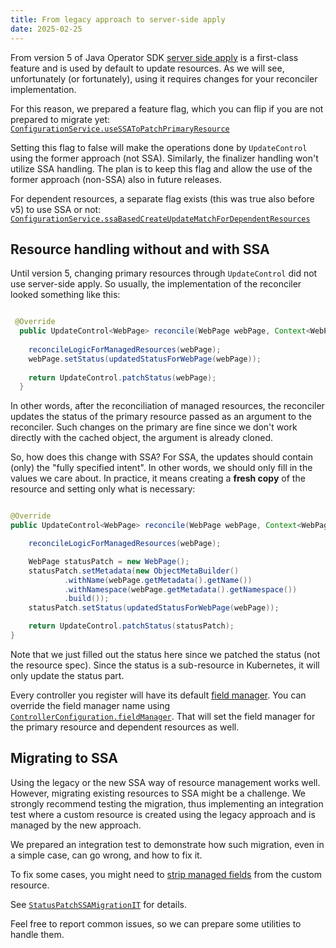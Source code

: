 ```yaml
---
title: From legacy approach to server-side apply
date: 2025-02-25
---
```


From version 5 of Java Operator SDK [server side apply](https://kubernetes.io/docs/reference/using-api/server-side-apply/)
is a first-class feature and is used by default to update resources.
As we will see, unfortunately (or fortunately), using it requires changes for your reconciler implementation.

For this reason, we prepared a feature flag, which you can flip if you are not prepared to migrate yet:
[`ConfigurationService.useSSAToPatchPrimaryResource`](https://github.com/operator-framework/java-operator-sdk/blob/main/operator-framework-core/src/main/java/io/javaoperatorsdk/operator/api/config/ConfigurationService.java#L493)

Setting this flag to false will make the operations done by `UpdateControl` using the former approach (not SSA).
Similarly, the finalizer handling won't utilize SSA handling. 
The plan is to keep this flag and allow the use of the former approach (non-SSA) also in future releases. 

For dependent resources, a separate flag exists (this was true also before v5) to use SSA or not:
[`ConfigurationService.ssaBasedCreateUpdateMatchForDependentResources`](https://github.com/operator-framework/java-operator-sdk/blob/main/operator-framework-core/src/main/java/io/javaoperatorsdk/operator/api/config/ConfigurationService.java#L373)


## Resource handling without and with SSA

Until version 5, changing primary resources through `UpdateControl` did not use server-side apply. 
So usually, the implementation of the reconciler looked something like this:

```java

 @Override
  public UpdateControl<WebPage> reconcile(WebPage webPage, Context<WebPage> context) {
        
    reconcileLogicForManagedResources(webPage);
    webPage.setStatus(updatedStatusForWebPage(webPage));
    
    return UpdateControl.patchStatus(webPage);
  }

```

In other words, after the reconciliation of managed resources, the reconciler updates the status of the
primary resource passed as an argument to the reconciler.
Such changes on the primary are fine since we don't work directly with the cached object, the argument is
already cloned.

So, how does this change with SSA?
For SSA, the updates should contain (only) the "fully specified intent".
In other words, we should only fill in the values we care about.
In practice, it means creating a **fresh copy** of the resource and setting only what is necessary:

```java

@Override
public UpdateControl<WebPage> reconcile(WebPage webPage, Context<WebPage> context) {

    reconcileLogicForManagedResources(webPage);

    WebPage statusPatch = new WebPage();
    statusPatch.setMetadata(new ObjectMetaBuilder()
            .withName(webPage.getMetadata().getName())
            .withNamespace(webPage.getMetadata().getNamespace())
            .build());
    statusPatch.setStatus(updatedStatusForWebPage(webPage));

    return UpdateControl.patchStatus(statusPatch);
}
```

Note that we just filled out the status here since we patched the status (not the resource spec).
Since the status is a sub-resource in Kubernetes, it will only update the status part.

Every controller you register will have its default [field manager](https://kubernetes.io/docs/reference/using-api/server-side-apply/#managers).
You can override the field manager name using [`ControllerConfiguration.fieldManager`](https://github.com/operator-framework/java-operator-sdk/blob/main/operator-framework-core/src/main/java/io/javaoperatorsdk/operator/api/config/ControllerConfiguration.java#L89).
That will set the field manager for the primary resource and dependent resources as well.

## Migrating to SSA

Using the legacy or the new SSA way of resource management works well.
However, migrating existing resources to SSA might be a challenge. 
We strongly recommend testing the migration, thus implementing an integration test where 
a custom resource is created using the legacy approach and is managed by the new approach.

We prepared an integration test to demonstrate how such migration, even in a simple case, can go wrong,
and how to fix it.

To fix some cases, you might need to [strip managed fields](https://kubernetes.io/docs/reference/using-api/server-side-apply/#clearing-managedfields)
from the custom resource.

See [`StatusPatchSSAMigrationIT`](https://github.com/operator-framework/java-operator-sdk/blob/main/operator-framework/src/test/java/io/javaoperatorsdk/operator/baseapi/statuspatchnonlocking/StatusPatchSSAMigrationIT.java) for details.

Feel free to report common issues, so we can prepare some utilities to handle them.
